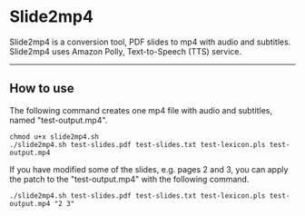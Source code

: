 # Slide2mp4

Slide2mp4 is a conversion tool, PDF slides to mp4 with audio and subtitles.   
Slide2mp4 uses Amazon Polly, Text-to-Speech (TTS) service.

----

## How to use

The following command creates one mp4 file with audio and subtitles, named "test-output.mp4".

```
chmod u+x slide2mp4.sh
./slide2mp4.sh test-slides.pdf test-slides.txt test-lexicon.pls test-output.mp4
```

If you have modified some of the slides, e.g. pages 2 and 3, you can apply the patch to the "test-output.mp4" with the following command.

```
./slide2mp4.sh test-slides.pdf test-slides.txt test-lexicon.pls test-output.mp4 "2 3"
```
